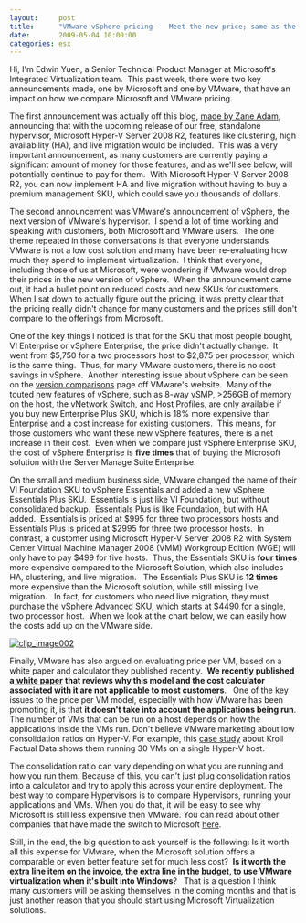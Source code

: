 ```yaml
---
layout:     post
title:      "VMware vSphere pricing -  Meet the new price; same as the old price, only more"
date:       2009-05-04 10:00:00
categories: esx
---
```

Hi, I'm Edwin Yuen, a Senior Technical Product Manager at Microsoft's Integrated Virtualization team.  This past week, there were two key announcements made, one by Microsoft and one by VMware, that have an impact on how we compare Microsoft and VMware pricing. 

The first announcement was actually off this blog, [made by Zane Adam](http://blogs.technet.com/virtualization/archive/2009/04/20/Live-Migration-and-Host-Clustering-available-at-no-charge-in-Microsoft-Hyper_2D00_V-Server-2008-R2.aspx), announcing that with the upcoming release of our free, standalone hypervisor, Microsoft Hyper-V Server 2008 R2, features like clustering, high availability (HA), and live migration would be included.  This was a very important announcement, as many customers are currently paying a significant amount of money for those features, and as we'll see below, will potentially continue to pay for them.  With Microsoft Hyper-V Server 2008 R2, you can now implement HA and live migration without having to buy a premium management SKU, which could save you thousands of dollars. 

The second announcement was VMware's announcement of vSphere, the next version of VMware's hypervisor.  I spend a lot of time working and speaking with customers, both Microsoft and VMware users.  The one theme repeated in those conversations is that everyone understands VMware is not a low cost solution and many have been re-evaluating how much they spend to implement virtualization.  I think that everyone, including those of us at Microsoft, were wondering if VMware would drop their prices in the new version of vSphere.  When the announcement came out, it had a bullet point on reduced costs and new SKUs for customers.  When I sat down to actually figure out the pricing, it was pretty clear that the pricing really didn't change for many customers and the prices still don't compare to the offerings from Microsoft. 

One of the key things I noticed is that for the SKU that most people bought, VI Enterprise or vSphere Enterprise, the price didn't actually change.  It went from $5,750 for a two processors host to $2,875 per processor, which is the same thing.  Thus, for many VMware customers, there is no cost savings in vSphere.  Another interesting issue about vSphere can be seen on the [version comparisons](http://www.vmware.com/products/vsphere/buy/editions_comparison.html) page off VMware's website.  Many of the touted new features of vSphere, such as 8-way vSMP, >256GB of memory on the host, the vNetwork Switch, and Host Profiles, are only available if you buy new Enterprise Plus SKU, which is 18% more expensive than Enterprise and a cost increase for existing customers.  This means, for those customers who want these new vSphere features, there is a net increase in their cost.  Even when we compare just vSphere Enterprise SKU, the cost of vSphere Enterprise is **five times** that of buying the Microsoft solution with the Server Manage Suite Enterprise. 

On the small and medium business side, VMware changed the name of their VI Foundation SKU to vSphere Essentials and added a new vSphere Essentials Plus SKU.  Essentials is just like VI Foundation, but without consolidated backup.  Essentials Plus is like Foundation, but with HA added.  Essentials is priced at $995 for three two processors hosts and Essentials Plus is priced at $2995 for three two processor hosts.  In contrast, a customer using Microsoft Hyper-V Server 2008 R2 with System Center Virtual Machine Manager 2008 (VMM) Workgroup Edition (WGE) will only have to pay $499 for five hosts.  Thus, the Essentials SKU is **four times** more expensive compared to the Microsoft Solution, which also includes HA, clustering, and live migration.   The Essentials Plus SKU is **12 times** more expensive than the Microsoft solution, while still missing live migration.   In fact, for customers who need live migration, they must purchase the vSphere Advanced SKU, which starts at $4490 for a single, two processor host.  When we look at the chart below, we can easily how the costs add up on the VMware side. 

[![clip_image002](https://msdnshared.blob.core.windows.net/media/TNBlogsFS/BlogFileStorage/blogs_technet/virtualization/WindowsLiveWriter/VMwarevSpherepricingMeetthenewpricesamea_D1F1/clip_image002_thumb.jpg)](https://msdnshared.blob.core.windows.net/media/TNBlogsFS/BlogFileStorage/blogs_technet/virtualization/WindowsLiveWriter/VMwarevSpherepricingMeetthenewpricesamea_D1F1/clip_image002_2.jpg)

Finally, VMware has also argued on evaluating price per VM, based on a white paper and calculator they published recently.  **We recently published a**[ **white paper**](http://download.microsoft.com/download/2/8/C/28CE6B15-BB29-402B-8645-0706C0A518BF/Virt_WP_CostComparison_final.pdf) **that reviews why this model and the cost calculator associated with it are not applicable to most customers**.   One of the key issues to the price per VM model, especially with how VMware has been promoting it, is that **it doesn't take into account the applications being run**. The number of VMs that can be run on a host depends on how the applications inside the VMs run. Don't believe VMware marketing about low consolidation ratios on Hyper-V. For example, this [case study](http://www.microsoft.com/infrastructure/casestudies/casestudy.mspx?UuId=cc19c9ce-b56c-4eed-873e-91021e1ba317 "Kroll videos") about Kroll Factual Data shows them running 30 VMs on a single Hyper-V host. 

The consolidation ratio can vary depending on what you are running and how you run them. Because of this, you can't just plug consolidation ratios into a calculator and try to apply this across your entire deployment. The best way to compare Hypervisors is to compare Hypervisors, running your applications and VMs. When you do that, it will be easy to see why Microsoft is still less expensive then VMware. You can read about other companies that have made the switch to Microsoft [here](http://www.microsoft.com/virtualization/casestudies/switchers/default.mspx). 

Still, in the end, the big question to ask yourself is the following: Is it worth all this expense for VMware, when the Microsoft solution offers a comparable or even better feature set for much less cost?  **Is it worth the extra line item on the invoice, the extra line in the budget, to use VMware virtualization when it's built into Windows**?   That is a question I think many customers will be asking themselves in the coming months and that is just another reason that you should start using Microsoft Virtualization solutions.
